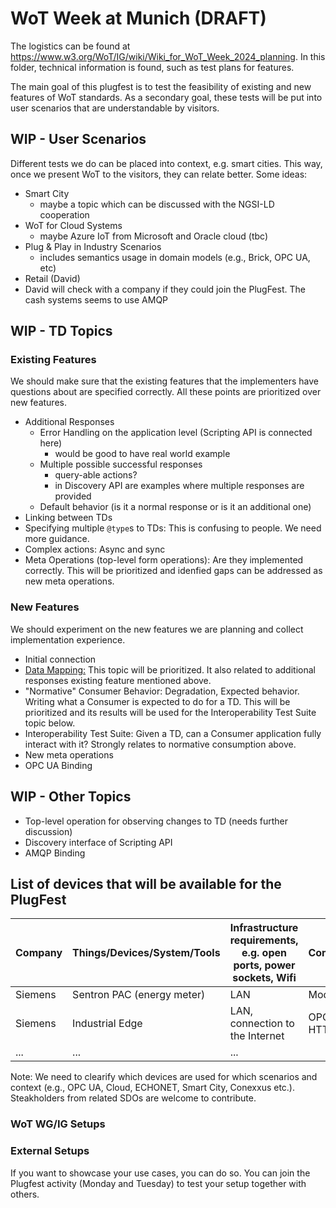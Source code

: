 # WoT Week at Munich (DRAFT)

The logistics can be found at https://www.w3.org/WoT/IG/wiki/Wiki_for_WoT_Week_2024_planning.
In this folder, technical information is found, such as test plans for features.

The main goal of this plugfest is to test the feasibility of existing and new features of WoT standards.
As a secondary goal, these tests will be put into user scenarios that are understandable by visitors.

## WIP - User Scenarios

Different tests we do can be placed into context, e.g. smart cities. 
This way, once we present WoT to the visitors, they can relate better.
Some ideas:

* Smart City
  * maybe a topic which can be discussed with the NGSI-LD cooperation
* WoT for Cloud Systems
  * maybe Azure IoT from Microsoft and Oracle cloud (tbc)
* Plug & Play in Industry Scenarios
  * includes semantics usage in domain models (e.g., Brick, OPC UA, etc)   
* Retail (David)
 * David will check with a company if they could join the PlugFest. The cash systems seems to use AMQP  

## WIP - TD Topics

### Existing Features

We should make sure that the existing features that the implementers have questions about are specified correctly. All these points are prioritized over new features.

* Additional Responses
  * Error Handling on the application level (Scripting API is connected here)
    * would be good to have real world example  
  * Multiple possible successful responses
    * query-able actions?
    * in Discovery API are examples where multiple responses are provided 
  * Default behavior (is it a normal response or is it an additional one)
* Linking between TDs
* Specifying multiple `@type`s to TDs: This is confusing to people. We need more guidance.
* Complex actions: Async and sync
* Meta Operations (top-level form operations): Are they implemented correctly. This will be prioritized and idenfied gaps can be addressed as new meta operations.

### New Features

We should experiment on the new features we are planning and collect implementation experience.
  
* Initial connection
* [Data Mapping:](https://github.com/w3c/wot/blob/main/planning/ThingDescription/td-next-work-items/usability-and-design.md#data-schema-mapping) This topic will be prioritized. It also related to additional responses existing feature mentioned above.
* "Normative" Consumer Behavior: Degradation, Expected behavior. Writing what a Consumer is expected to do for a TD. This will be prioritized and its results will be used for the Interoperability Test Suite topic below.
* Interoperability Test Suite: Given a TD, can a Consumer application fully interact with it? Strongly relates to normative consumption above.
* New meta operations
* OPC UA Binding

## WIP - Other Topics

* Top-level operation for observing changes to TD (needs further discussion)
* Discovery interface of Scripting API
* AMQP Binding 

## List of devices that will be available for the PlugFest

| Company   | Things/Devices/System/Tools         | Infrastructure requirements, e.g. open ports, power sockets, Wifi | Comments           |Contact|
|-----------|-------------------------------------|-------------------------------------------------------------------|--------------------|-------|
| Siemens    |      Sentron PAC (energy meter)    | LAN                                                               | Modbus             |   tbc |
| Siemens    |      Industrial Edge               | LAN, connection to the Internet                                   | OPC UA, HTTP       |   tbc |
| ...        |     ...                            | ...                                                               |                    |   tbc |

Note: We need to clearify which devices are used for which scenarios and context (e.g., OPC UA, Cloud, ECHONET, Smart City, Conexxus etc.). Steakholders from related SDOs are welcome to contribute. 


### WoT WG/IG Setups

### External Setups

If you want to showcase your use cases, you can do so. You can join the Plugfest activity (Monday and Tuesday) to test your setup together with others.


